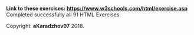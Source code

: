 <b>Link to these exercises: https://www.w3schools.com/html/exercise.asp</b><br>
Completed successfully all 91 HTML Exercises.

Copyright: <b>aKaradzhov97</b> 2018.
